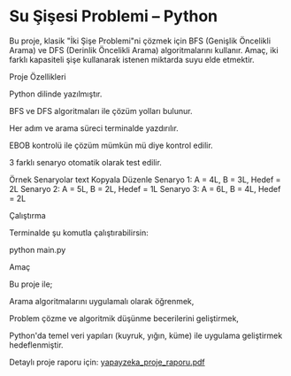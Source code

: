 # Su Şişesi Problemi – Python
Bu proje, klasik "İki Şişe Problemi"ni çözmek için BFS (Genişlik Öncelikli Arama) ve DFS (Derinlik Öncelikli Arama) algoritmalarını kullanır. Amaç, iki farklı kapasiteli şişe kullanarak istenen miktarda suyu elde etmektir.

Proje Özellikleri

Python dilinde yazılmıştır.

BFS ve DFS algoritmaları ile çözüm yolları bulunur.

Her adım ve arama süreci terminalde yazdırılır.

EBOB kontrolü ile çözüm mümkün mü diye kontrol edilir.

3 farklı senaryo otomatik olarak test edilir.

Örnek Senaryolar
text
Kopyala
Düzenle
Senaryo 1: A = 4L, B = 3L, Hedef = 2L
Senaryo 2: A = 5L, B = 2L, Hedef = 1L
Senaryo 3: A = 6L, B = 4L, Hedef = 2L

Çalıştırma

Terminalde şu komutla çalıştırabilirsin:

python main.py

Amaç

Bu proje ile;

Arama algoritmalarını uygulamalı olarak öğrenmek,

Problem çözme ve algoritmik düşünme becerilerini geliştirmek,

Python'da temel veri yapıları (kuyruk, yığın, küme) ile uygulama geliştirmek hedeflenmiştir.

Detaylı proje raporu için: [yapayzeka_proje_raporu.pdf](./yapayzeka_proje_raporu.pdf)

